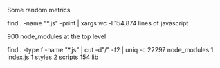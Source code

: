 Some random metrics

find . -name "*.js" -print | xargs wc -l 
154,874 lines of javascript

900 node_modules at the top level

find . -type f -name "*.js" | cut -d"/" -f2 | uniq -c
22297 node_modules
   1 index.js
   1 styles
   2 scripts
 154 lib
